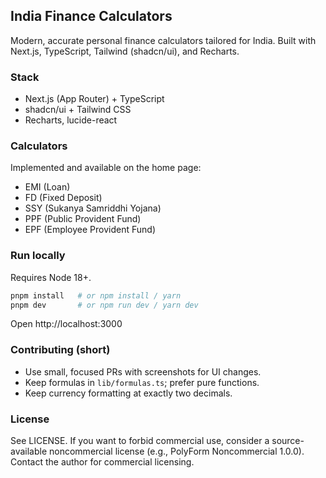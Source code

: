 ## India Finance Calculators

Modern, accurate personal finance calculators tailored for India. Built with Next.js, TypeScript, Tailwind (shadcn/ui), and Recharts.

### Stack
 - Next.js (App Router) + TypeScript
 - shadcn/ui + Tailwind CSS
 - Recharts, lucide-react

### Calculators
Implemented and available on the home page:
 - EMI (Loan)
 - FD (Fixed Deposit)
 - SSY (Sukanya Samriddhi Yojana)
 - PPF (Public Provident Fund)
 - EPF (Employee Provident Fund)

### Run locally
Requires Node 18+.

```bash
pnpm install   # or npm install / yarn
pnpm dev       # or npm run dev / yarn dev
```
Open http://localhost:3000

### Contributing (short)
 - Use small, focused PRs with screenshots for UI changes.
 - Keep formulas in `lib/formulas.ts`; prefer pure functions.
 - Keep currency formatting at exactly two decimals.

### License
See LICENSE. If you want to forbid commercial use, consider a source-available noncommercial license (e.g., PolyForm Noncommercial 1.0.0). Contact the author for commercial licensing.
